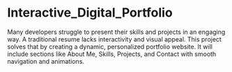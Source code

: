 # Interactive_Digital_Portfolio
Many developers struggle to present their skills and projects in an engaging way. A traditional resume lacks interactivity and visual appeal. This project solves that by creating a dynamic, personalized portfolio website. It will include sections like About Me, Skills, Projects, and Contact with smooth navigation and animations.
